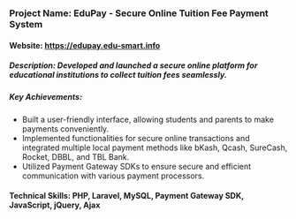 ### Project Name: EduPay - Secure Online Tuition Fee Payment System
#### Website: https://edupay.edu-smart.info
##### Description: Developed and launched a secure online platform for educational institutions to collect tuition fees seamlessly.
##### Key Achievements:
* Built a user-friendly interface, allowing students and parents to make payments conveniently.
* Implemented functionalities for secure online transactions and integrated multiple local payment methods like bKash, Qcash, SureCash, Rocket, DBBL, and TBL Bank.
* Utilized Payment Gateway SDKs to ensure secure and efficient communication with various payment processors.
  
#### Technical Skills: PHP, Laravel, MySQL, Payment Gateway SDK, JavaScript, jQuery, Ajax
